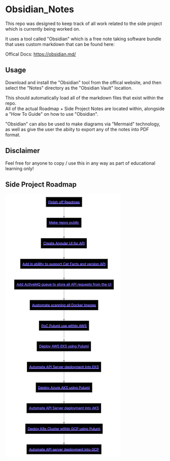 # Obsidian_Notes
This repo was designed to keep track of all work related to the side project which is currently being worked on.</br>

It uses a tool called "Obsidian" which is a free note taking software bundle that uses custom markdown that can be found here:</br>

Offical Docs: https://obsidian.md/ 

## Usage
Download and install the "Obsidian" tool from the offical website, and then select the "Notes" directory as the "Obsidian Vault" location.</br>

This should automatically load all of the markdown files that exist within the repo.</br>
All of the actual Roadmap + Side Project Notes are located within, alongside a "How To Guide" on how to use "Obsidian".</br>

"Obsidian" can also be used to make diagrams via "Mermaid" technology, as well as give the user the abiity to export any of the notes into PDF format.</br>

## Disclaimer
Feel free for anyone to copy / use this in any way as part of educational learning only!

## Side Project Roadmap
![Roadmap](Roadmap.png)